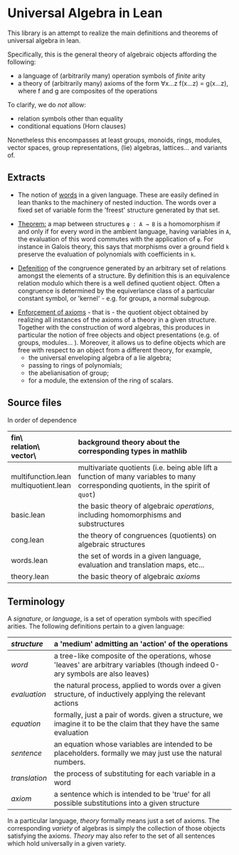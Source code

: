 # Universal Algebra in Lean

This library is an attempt to realize the main definitions and theorems of universal algebra in lean.

Specifically, this is the general theory of algebraic objects affording the following:
- a language of (arbitrarily many) operation symbols of *finite* arity
- a theory of (arbitrarily many) axioms of the form ∀x...z f(x...z) = g(x...z), where f and g are composites of the operations

To clarify, we do *not* allow:
- relation symbols other than equality
- conditional equations (Horn clauses)

Nonetheless this encompasses at least groups, monoids, rings, modules, vector spaces, group representations, (lie) algebras, lattices... and variants of.

## Extracts

<!-- Process: {- The notion of [words](@@url_of('inductive word', 'src/words.lean')@@) in a given language.} -->
- The notion of [words](https://github.com/gilesgshaw/UA-Lean/blob/working/src/words.lean#L13) in a given language.
These are easily defined in lean thanks to the machinery of nested induction.
The words over a fixed set of variable form the 'freest' structure generated by that set.

<!-- Process: {- [Theorem:](@@url_of('lemma hom_iff', 'src/words.lean')@@)} -->
- [Theorem:](https://github.com/gilesgshaw/UA-Lean/blob/working/src/words.lean#L130)
a map between structures `φ : A → B` is a homomorphism if and only if for every word in the ambient language, having variables in `A`,
the evaluation of this word commutes with the application of `φ`. For instance in Galois theory, this says that morphisms over a ground field `k` preserve
the evaluation of polynomials with coefficients in `k`.

<!-- Process: {- [Defenition](@@url_of('def gen_by', 'src/cong.lean')@@) of the congruence generated by an arbitrary set of relations amongst the elements of a structure.} -->
- [Defenition](https://github.com/gilesgshaw/UA-Lean/blob/working/src/cong.lean#L176) of the congruence generated by an arbitrary set of relations amongst the elements of a structure.
By definition this is an equivalence relation modulo which there is a well defined quotient object.
Often a congruence is determined by the equiverlance class of a particular constant symbol, or 'kernel' - e.g. for groups, a normal subgroup.

<!-- Process: {- [Enforcement of axioms](@@url_of('def enforce_axioms', 'src/theory.lean')@@) - that is -} -->
- [Enforcement of axioms](https://github.com/gilesgshaw/UA-Lean/blob/working/src/theory.lean#L93) - that is -
the quotient object obtained by realizing all instances of the axioms of a theory in a given structure.
Together with the construction of word algebras, this produces in particular the notion of free objects and object presentations (e.g. of groups, modules... ).
Moreover, it allows us to define objects which are free with respect to an object from a different theory, for example,
   - the universal enveloping algebra of a lie algebra;
   - passing to rings of polynomials;
   - the abelianisation of group;
   - for a module, the extension of the ring of scalars.

## Source files

In order of dependence

| fin\  <br/> relation\ <br/> vector\         | background theory about the corresponding types in mathlib  								   		|
| :---					      | :---          									   	       	  			   		|
| multifunction.lean <br/> multiquotient.lean | multivariate quotients (i.e. being able lift a function of many variables to many corresponding quotients, in the spirit of `quot`) 	|
| basic.lean     			      | the basic theory of algebraic *operations*, including homomorphisms and substructures           			   		|
| cong.lean      			      | the theory of congruences (quotients) on algebraic structures                 			    			   		|
| words.lean    			      | the set of words in a given language, evaluation and translation maps, etc...                       			   		|
| theory.lean  				      | the basic theory of algebraic *axioms* 					      			    			   		|


## Terminology

A *signature*, or *language*, is a set of operation symbols with specified arities. The following definitions pertain to a given language:

| *structure*					| a 'medium' admitting an 'action' of the operations										|
| :---						| :---																|
| *word*					| a tree-like composite of the operations, whose 'leaves' are arbitrary variables (though indeed 0-ary symbols are also leaves)	|
| *evaluation*					| the natural process, applied to words over a given structure, of inductively applying the relevant actions			|
| *equation*					| formally, just a pair of words. given a structure, we imagine it to be the claim that they have the same evaluation		|
| *sentence*					| an equation whose variables are intended to be placeholders. formally we may just use the natural numbers.			|
| *translation*					| the process of substituting for each variable in a word									|
| *axiom*					| a sentence which is intended to be 'true' for all possible substitutions into a given structure				|

In a particular language, *theory* formally means just a set of axioms. The corresponding *variety* of algebras is simply the collection of those objects satisfying the axioms.
*Theory* may also refer to the set of all sentences which hold universally in a given variety.


